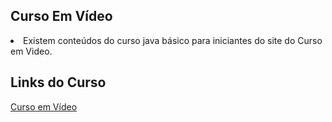 ## Curso Em Vídeo
<li>Existem conteúdos do curso java básico para iniciantes do site do Curso em Video.</li>

## Links do Curso
[Curso em Vídeo](https://www.cursoemvideo.com/curso/java-basico)
